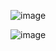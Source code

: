 ![image](https://github.com/Xinyuan-LilyGO/T-Watch-2021/blob/main/image/image5.jpg)

![image](https://github.com/Xinyuan-LilyGO/T-Watch-2021/blob/main/image/image4.jpg)

